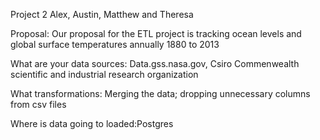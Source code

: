 Project 2 Alex, Austin, Matthew and Theresa 

Proposal: Our proposal for the ETL project is tracking ocean levels and global surface temperatures annually 1880 to 2013

What are your data sources: 
    Data.gss.nasa.gov, 
    Csiro Commenwealth scientific and industrial research organization 
    
What transformations: Merging the data; dropping unnecessary columns from csv files 

Where is data going to loaded:Postgres